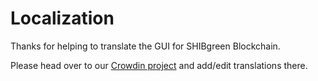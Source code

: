 # Localization

Thanks for helping to translate the GUI for SHIBgreen Blockchain.

Please head over to our [Crowdin project](https://crowdin.com/project/shibgreen-blockchain/) and add/edit translations there.
